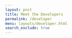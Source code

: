 ```yaml
---
layout: post
title: Meet the Developers
permalink: /developer
menu: layouts/developer.html
search_exclude: true
---
```

<script>
  // prepare HTML result container for new output
  let resultContainer = document.getElementById("result");
  
  // prepare URL
  url = "http://127.0.0.1:8887/api/students";

  // set options for cross origin header request
  let options = {
    method: 'GET', // *GET, POST, PUT, DELETE, etc.
    mode: 'cors', // no-cors, *cors, same-origin
    cache: 'default', // *default, no-cache, reload, force-cache, only-if-cached
    credentials: 'include', // include, *same-origin, omit
    headers: {
      'Content-Type': 'application/json',
    },
  };

  // fetch the API
  fetch(url, options)
    // response is a RESTful "promise" on any successful fetch
    .then(response => {
      // check for response errors and display
      if (response.status !== 200) {
          console.error(response.status);
          return;
      }
      // valid response will contain json data
      response.json().then(data => {
          console.log(data);
          for (const row of data) {
            // tr and td build out for each row
            const tr = document.createElement("tr");
            const firstname = document.createElement("td");
            const lastname = document.createElement("td");
            const dob = document.createElement("td");
            const residence = document.createElement("td");
            const email = document.createElement("td");
            const favorite_videogame = document.createElement("td");
            const hobbies = document.createElement("td");
            // data is specific to the API
            firstname.innerHTML = row.FirstName; 
            lastname.innerHTML = row.LastName; 
            dob.innerHTML = row.DOB;
            residence.innerHTML = row.Residence; 
            email.innerHTML = row.Email;
            favorite_videogame.innerHTML = row.Favorite_Videogame;
            hobbies.innerHTML = row.Hobbies;
            // this builds each td into tr
            tr.appendChild(firstname);
            tr.appendChild(lastname);
            tr.appendChild(dob);
            tr.appendChild(residence);
            tr.appendChild(email);
            tr.appendChild(favorite_videogame);
            tr.appendChild(hobbies);
            // add HTML to container
            resultContainer.appendChild(tr);
          }
      })
  })
  
</script>